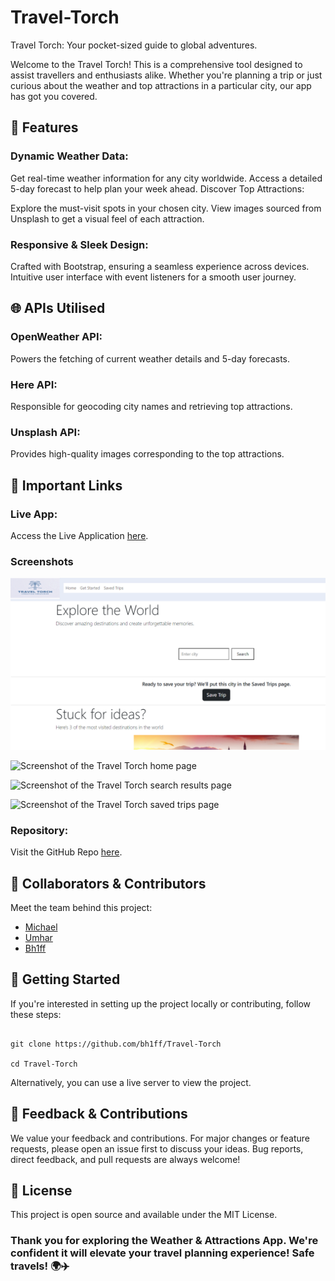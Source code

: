 # Travel-Torch
Travel Torch: Your pocket-sized guide to global adventures.

Welcome to the Travel Torch! This is a comprehensive tool designed to assist travellers and enthusiasts alike. Whether you're planning a trip or just curious about the weather and top attractions in a particular city, our app has got you covered.

## 🌟 Features

### Dynamic Weather Data:

Get real-time weather information for any city worldwide.
Access a detailed 5-day forecast to help plan your week ahead.
Discover Top Attractions:

Explore the must-visit spots in your chosen city.
View images sourced from Unsplash to get a visual feel of each attraction.

### Responsive & Sleek Design: 

Crafted with Bootstrap, ensuring a seamless experience across devices.
Intuitive user interface with event listeners for a smooth user journey.

## 🌐 APIs Utilised

### OpenWeather API: 

Powers the fetching of current weather details and 5-day forecasts.
### Here API: 

Responsible for geocoding city names and retrieving top attractions.

### Unsplash API: 

Provides high-quality images corresponding to the top attractions.

## 🔗 Important Links

### Live App: 

Access the Live Application [here](https://bh1ff.github.io/Travel-Torch/).

### Screenshots

![Alt text](image.png)

![Screenshot of the Travel Torch home page](https://i.imgur.com/a1b2c3d.png)

![Screenshot of the Travel Torch search results page](https://i.imgur.com/e4f5g6h.png)

![Screenshot of the Travel Torch saved trips page](https://i.imgur.com/i6j7k8l.png)

### Repository: 

Visit the GitHub Repo [here](https://github.com/bh1ff/Travel-Torch).

## 👥 Collaborators & Contributors
Meet the team behind this project:

* [Michael](https://github.com/michaelfame)
* [Umhar](https://github.com/Umhar97)
* [Bh1ff](https://github.com/bh1ff)

## 🚀 Getting Started
If you're interested in setting up the project locally or contributing, follow these steps:

``` 

git clone https://github.com/bh1ff/Travel-Torch

cd Travel-Torch

```

Alternatively, you can use a live server to view the project.

## 💌 Feedback & Contributions
We value your feedback and contributions. For major changes or feature requests, please open an issue first to discuss your ideas. Bug reports, direct feedback, and pull requests are always welcome!

## 📜 License
This project is open source and available under the MIT License.

### Thank you for exploring the Weather & Attractions App. We're confident it will elevate your travel planning experience! Safe travels! 🌍✈️





